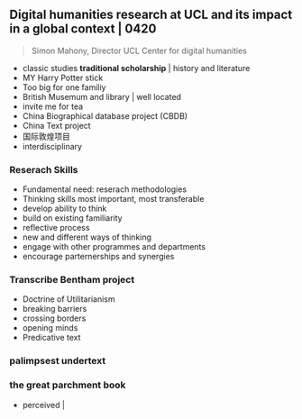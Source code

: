 ## Digital humanities research at UCL and its impact in a global context | 0420
> Simon Mahony, Director UCL Center for digital humanities

* classic studies **traditional scholarship** | history and literature
* MY Harry Potter stick
* Too big for one familiy
* British Musemum and library | well located
* invite me for tea
* China Biographical database project (CBDB)
* China Text project
* 国际敦煌项目
* interdisciplinary 

### Reserach Skills

* Fundamental need: reserach methodologies
* Thinking skills most important, most transferable
* develop ability to think
* build on existing familiarity
* reflective process
* new and different ways of thinking
* engage with other programmes and departments
* encourage parternerships and synergies

### Transcribe Bentham project
* Doctrine of Utilitarianism
* breaking barriers
* crossing borders
* opening minds
* Predicative text

### palimpsest undertext

### the great parchment book
* perceived | 




